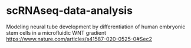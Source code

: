 # scRNAseq-data-analysis 
Modeling neural tube development by differentiation of human embryonic stem cells in a microfluidic WNT gradient
https://www.nature.com/articles/s41587-020-0525-0#Sec2
